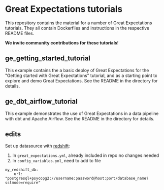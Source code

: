 # Great Expectations tutorials

This repository contains the material for a number of Great Expectations tutorials. They all contain Dockerfiles and instructions in the respective README files.

**We invite community contributions for these tutorials!**

## ge_getting_started_tutorial
This example contains the a basic deploy of Great Expectations for the "Getting started with Great Expectations" tutorial, and as a starting point to explore and demo Great Expectations. See the README in the directory for details.

## ge_dbt_airflow_tutorial
This example demonstrates the use of Great Expectations in a data pipeline with dbt and Apache Airflow. See the README in the directory for details.

## edits
Set up datasource with [redshift](https://docs.greatexpectations.io/en/latest/guides/how_to_guides/configuring_datasources/how_to_configure_a_redshift_datasource.html):
1. In `great_expectations.yml`, already included in repo no changes needed
2. In `config_variables.yml`, need to add to file 
```
my_redshift_db:
    url: "postgresql+psycopg2://username:password@host:port/database_name?sslmode=require"
```
